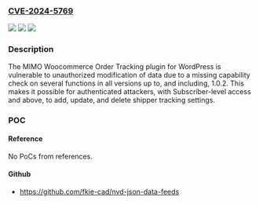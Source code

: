 ### [CVE-2024-5769](https://cve.mitre.org/cgi-bin/cvename.cgi?name=CVE-2024-5769)
![](https://img.shields.io/static/v1?label=Product&message=MIMO%20Woocommerce%20Order%20Tracking&color=blue)
![](https://img.shields.io/static/v1?label=Version&message=*%3C%3D%201.0.2%20&color=brighgreen)
![](https://img.shields.io/static/v1?label=Vulnerability&message=CWE-862%20Missing%20Authorization&color=brighgreen)

### Description

The MIMO Woocommerce Order Tracking plugin for WordPress is vulnerable to unauthorized modification of data due to a missing capability check on several functions in all versions up to, and including, 1.0.2. This makes it possible for authenticated attackers, with Subscriber-level access and above, to add, update, and delete shipper tracking settings.

### POC

#### Reference
No PoCs from references.

#### Github
- https://github.com/fkie-cad/nvd-json-data-feeds

